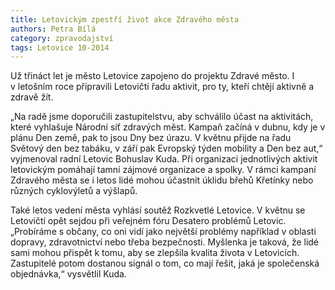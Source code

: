 ```yaml
---
title: Letovickým zpestří život akce Zdravého města
authors: Petra Bílá
category: zpravodajství
tags: Letovice 10-2014
---
```


Už třináct let je město Letovice zapojeno do projektu Zdravé město. I v letošním roce připravili Letovičtí řadu aktivit, pro ty, kteří chtějí aktivně a zdravě žít.

„Na radě jsme doporučili zastupitelstvu, aby schválilo účast na aktivitách, které vyhlašuje Národní síť zdravých měst. Kampaň začíná v dubnu, kdy je v plánu Den země, pak to jsou Dny bez úrazu. V květnu přijde na řadu Světový den bez tabáku, v září pak Evropský týden mobility a Den bez aut,“ vyjmenoval radní Letovic Bohuslav Kuda. Při organizaci jednotlivých aktivit letovickým pomáhají tamní zájmové organizace a spolky. V rámci kampaní Zdravého města se i letos lidé mohou účastnit úklidu břehů Křetínky nebo různých cyklovýletů a výšlapů.

Také letos vedení města vyhlásí soutěž Rozkvetlé Letovice. V květnu se Letovičtí opět sejdou při veřejném fóru Desatero problémů Letovic. „Probíráme s občany, co oni vidí jako největší problémy například v oblasti dopravy, zdravotnictví nebo třeba bezpečnosti. Myšlenka je taková, že lidé sami mohou přispět k tomu, aby se zlepšila kvalita života v Letovicích. Zastupitelé potom dostanou signál o tom, co mají řešit, jaká je společenská objednávka,“ vysvětlil Kuda.